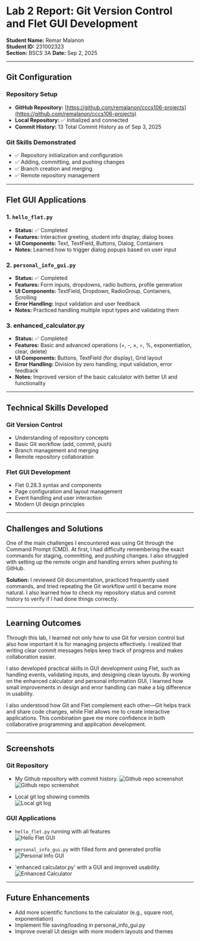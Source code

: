 # Lab 2 Report: Git Version Control and Flet GUI Development

**Student Name:** Remar Malanon  
**Student ID:** 231002323  
**Section:** BSCS 3A
**Date:** Sep 2, 2025 

---

## Git Configuration

### Repository Setup
- **GitHub Repository:** [https://github.com/remalanon/cccs106-projects](https://github.com/remalanon/cccs106-projects)  
- **Local Repository:** ✅ Initialized and connected  
- **Commit History:** 13 Total Commit History as of Sep 3, 2025

### Git Skills Demonstrated
- ✅ Repository initialization and configuration  
- ✅ Adding, committing, and pushing changes  
- ✅ Branch creation and merging  
- ✅ Remote repository management  

---

## Flet GUI Applications

### 1. `hello_flet.py`
- **Status:** ✅ Completed  
- **Features:** Interactive greeting, student info display, dialog boxes  
- **UI Components:** Text, TextField, Buttons, Dialog, Containers  
- **Notes:** Learned how to trigger dialog popups based on user input  

### 2. `personal_info_gui.py`
- **Status:** ✅ Completed  
- **Features:** Form inputs, dropdowns, radio buttons, profile generation  
- **UI Components:** TextField, Dropdown, RadioGroup, Containers, Scrolling  
- **Error Handling:** Input validation and user feedback  
- **Notes:** Practiced handling multiple input types and validating them  

### 3. enhanced_calculator.py
- **Status:** ✅ Completed  
- **Features:** Basic and advanced operations (+, -, ×, ÷, %, exponentiation, clear, delete)  
- **UI Components:** Buttons, TextField (for display), Grid layout  
- **Error Handling:** Division by zero handling, input validation, error feedback  
- **Notes:** Improved version of the basic calculator with better UI and functionality  

---

## Technical Skills Developed

### Git Version Control
- Understanding of repository concepts  
- Basic Git workflow (add, commit, push)  
- Branch management and merging  
- Remote repository collaboration  

### Flet GUI Development
- Flet 0.28.3 syntax and components  
- Page configuration and layout management  
- Event handling and user interaction  
- Modern UI design principles  

---

## Challenges and Solutions
One of the main challenges I encountered was using Git through the Command Prompt (CMD). At first, I had difficulty remembering the exact commands for staging, committing, and pushing changes. I also struggled with setting up the remote origin and handling errors when pushing to GitHub.  

**Solution:** I reviewed Git documentation, practiced frequently used commands, and tried repeating the Git workflow until it became more natural. I also learned how to check my repository status and commit history to verify if I had done things correctly. 

---

## Learning Outcomes
Through this lab, I learned not only how to use Git for version control but also how important it is for managing projects effectively. I realized that writing clear commit messages helps keep track of progress and makes collaboration easier.  

I also developed practical skills in GUI development using Flet, such as handling events, validating inputs, and designing clean layouts. By working on the enhanced calculator and personal information GUI, I learned how small improvements in design and error handling can make a big difference in usability.  

I also understood how Git and Flet complement each other—Git helps track and share code changes, while Flet allows me to create interactive applications. This combination gave me more confidence in both collaborative programming and application development.  

---

## Screenshots

### Git Repository
- My Github repository with commit history.
![Github repo screenshot](lab2_screenshots/repo.png) 
![Github repo screenshot](lab2_screenshots/commit_history.png)

- Local git log showing commits  
![Local git log](lab2_screenshots/local_logs.png)


### GUI Applications
- `hello_flet.py` running with all features  
![Hello Flet GUI](lab2_screenshots/hello_flet.png)

- `personal_info_gui.py` with filled form and generated profile  
![Personal Info GUI](lab2_screenshots/perinfo.png)

- 'enhanced calculator.py' with a GUI and improved usability.
![Enhanced Calculator](lab2_screenshots/encal.png)

---

## Future Enhancements
- Add more scientific functions to the calculator (e.g., square root, exponentiation)  
- Implement file saving/loading in personal_info_gui.py  
- Improve overall UI design with more modern layouts and themes  